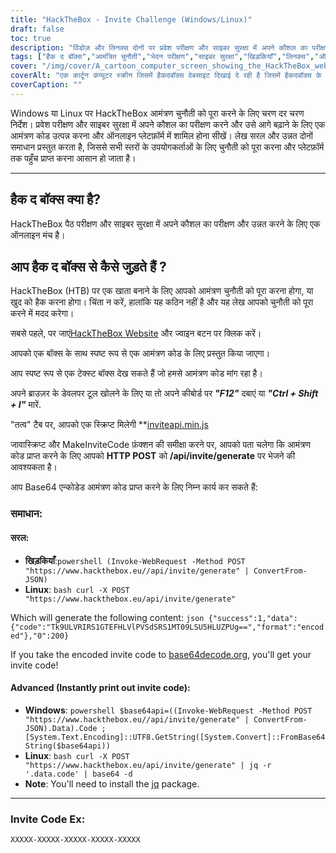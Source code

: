 ```yaml
---
title: "HackTheBox - Invite Challenge (Windows/Linux)"
draft: false
toc: true
description: "विंडोज़ और लिनक्स दोनों पर प्रवेश परीक्षण और साइबर सुरक्षा में अपने कौशल का परीक्षण करने और उसे आगे बढ़ाने के लिए एक आमंत्रण कोड बनाना सीखें और HackTheBox ऑनलाइन प्लेटफ़ॉर्म में शामिल हों।"
tags: ["हैक द बॉक्स","आमंत्रित चुनौती","भेदन परीक्षण","साइबर सुरक्षा","खिड़कियाँ","लिनक्स","ऑनलाइन प्लेटफॉर्म","एचटीटीपी पोस्ट","कोड आमंत्रित","बेस 64 एन्कोडेड","पावरशेल","लिनक्स बैश","बेस 64 डिकोड","आमंत्रण कोड जनरेशन","प्रोग्रामिंग","वेब विकास","तकनीकी","आईटी सुरक्षा","आईटी प्रशिक्षण"]
cover: "/img/cover/A_cartoon_computer_screen_showing_the_HackTheBox_website.png"
coverAlt: "एक कार्टून कंप्यूटर स्क्रीन जिसमें हैकदबॉक्स वेबसाइट दिखाई दे रही है जिसमें हैकदबॉक्स के लोगो (नीले और सफेद) की रंग योजना में एक सिटीस्केप पृष्ठभूमि के साथ एक तिजोरी के दरवाजे को एक कुंजी के साथ अनलॉक किया जा रहा है, एक ट्रॉफी या पदक का खुलासा किया जा रहा है।"
coverCaption: ""
---
```

 Windows या Linux पर HackTheBox आमंत्रण चुनौती को पूरा करने के लिए चरण दर चरण निर्देश। प्रवेश परीक्षण और साइबर सुरक्षा में अपने कौशल का परीक्षण करने और उसे आगे बढ़ाने के लिए एक आमंत्रण कोड उत्पन्न करना और ऑनलाइन प्लेटफ़ॉर्म में शामिल होना सीखें। लेख सरल और उन्नत दोनों समाधान प्रस्तुत करता है, जिससे सभी स्तरों के उपयोगकर्ताओं के लिए चुनौती को पूरा करना और प्लेटफ़ॉर्म तक पहुँच प्राप्त करना आसान हो जाता है।

______

## हैक द बॉक्स क्या है?

HackTheBox पैठ परीक्षण और साइबर सुरक्षा में अपने कौशल का परीक्षण और उन्नत करने के लिए एक ऑनलाइन मंच है।

## आप हैक द बॉक्स से कैसे जुड़ते हैं ?

HackTheBox (HTB) पर एक खाता बनाने के लिए आपको आमंत्रण चुनौती को पूरा करना होगा, या खुद को हैक करना होगा। चिंता न करें, हालांकि यह कठिन नहीं है और यह लेख आपको चुनौती को पूरा करने में मदद करेगा।

सबसे पहले, पर जाएं[HackTheBox Website](https://hackthebox.eu) और ज्वाइन बटन पर क्लिक करें।

आपको एक बॉक्स के साथ स्पष्ट रूप से एक आमंत्रण कोड के लिए प्रस्तुत किया जाएगा।

आप स्पष्ट रूप से एक टेक्स्ट बॉक्स देख सकते हैं जो हमसे आमंत्रण कोड मांग रहा है।

अपने ब्राउज़र के डेवलपर टूल खोलने के लिए या तो अपने कीबोर्ड पर ***"F12"*** दबाएं या ***"Ctrl + Shift + I"*** मारें.

"तत्व" टैब पर, आपको एक स्क्रिप्ट मिलेगी **[inviteapi.min.js](https://www.hackthebox.eu/js/inviteapi.min.js)

जावास्क्रिप्ट और MakeInviteCode फ़ंक्शन की समीक्षा करने पर, आपको पता चलेगा कि आमंत्रण कोड प्राप्त करने के लिए आपको **HTTP POST** को **/api/invite/generate** पर भेजने की आवश्यकता है।

आप Base64 एन्कोडेड आमंत्रण कोड प्राप्त करने के लिए निम्न कार्य कर सकते हैं:

### समाधान:

#### सरल:
- **खिड़कियाँ**:```powershell (Invoke-WebRequest -Method POST "https://www.hackthebox.eu//api/invite/generate" | ConvertFrom-JSON) ```
- **Linux**: ```bash curl -X POST "https://www.hackthebox.eu/api/invite/generate" ```

Which will generate the following content: ```json {"success":1,"data":{"code":"Tk9ULVRIRS1GTEFHLVlPVSdSRS1MT09LSU5HLUZPUg==","format":"encoded"},"0":200} ```

If you take the encoded invite code to [base64decode.org](https://www.base64decode.org/), you'll get your invite code!

#### Advanced (Instantly print out invite code):
 - **Windows**: ```powershell $base64api=((Invoke-WebRequest -Method POST "https://www.hackthebox.eu//api/invite/generate" | ConvertFrom-JSON).Data).Code ; [System.Text.Encoding]::UTF8.GetString([System.Convert]::FromBase64String($base64api)) ```
- **Linux**: ```bash curl -X POST "https://www.hackthebox.eu/api/invite/generate" | jq -r '.data.code' | base64 -d ```
 - **Note**: You'll need to install the [jq](https://stedolan.github.io/jq/download/) package.

______

### Invite Code Ex:
```XXXXX-XXXXX-XXXXX-XXXXX-XXXXX```



